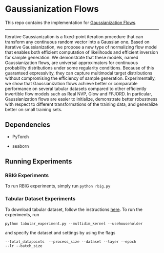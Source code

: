 # Gaussianization Flows
This repo contains the implementation for [Gaussianization Flows](https://arxiv.org/abs/2003.01941).

-------------------------------------------------------------------------------------
Iterative Gaussianization is a fixed-point iteration procedure that can transform any continuous random vector into a Gaussian one. 
Based on iterative Gaussianization, we propose a new type of normalizing flow model that enables both efficient 
computation of likelihoods and efficient inversion for sample generation. We demonstrate that these models, 
named Gaussianization flows, are universal approximators for continuous probability distributions under some regularity 
conditions. Because of this guaranteed expressivity, they can capture multimodal target distributions without compromising 
the efficiency of sample generation. Experimentally, we show that Gaussianization flows achieve better or comparable 
performance on several tabular datasets compared to other efficiently invertible flow models 
such as Real NVP, Glow and FFJORD. In particular, Gaussianization flows are easier to initialize, 
demonstrate better robustness with respect to different transformations of the training data, 
and generalize better on small training sets.


## Dependencies

* PyTorch

* seaborn

## Running Experiments
### RBIG Experiments
To run RBIG experiments, simply run
``python rbig.py``
### Tabular Dataset Experiments
To download tabular dataset, follow the instructions [here](https://github.com/gpapamak/maf).
To run the experiments, run 
```
python tabular_experiment.py --multidim_kernel --usehouseholder
```
and specify the dataset and settings by using the flags
```angular2
--total_datapoints  --process_size --dataset --layer --epoch 
--lr --batch_size
```